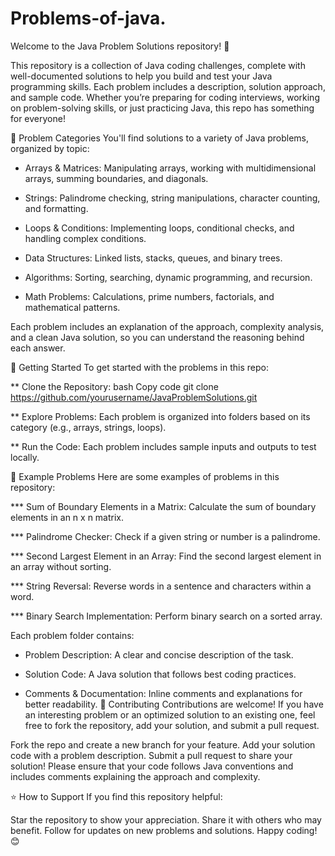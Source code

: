 # Problems-of-java.
Welcome to the Java Problem Solutions repository! 🎉

This repository is a collection of Java coding challenges, complete with well-documented solutions to help you build and test your Java programming skills. Each problem includes a description, solution approach, and sample code. Whether you’re preparing for coding interviews, working on problem-solving skills, or just practicing Java, this repo has something for everyone!

📝 Problem Categories
You'll find solutions to a variety of Java problems, organized by topic:

* Arrays & Matrices: Manipulating arrays, working with multidimensional arrays, summing boundaries, and diagonals.

* Strings: Palindrome checking, string manipulations, character counting, and formatting.

* Loops & Conditions: Implementing loops, conditional checks, and handling complex conditions.

* Data Structures: Linked lists, stacks, queues, and binary trees.

* Algorithms: Sorting, searching, dynamic programming, and recursion.

* Math Problems: Calculations, prime numbers, factorials, and mathematical patterns.

Each problem includes an explanation of the approach, complexity analysis, and a clean Java solution, so you can understand the reasoning behind each answer.



🚀 Getting Started
To get started with the problems in this repo:

** Clone the Repository:
bash
Copy code
git clone https://github.com/yourusername/JavaProblemSolutions.git


** Explore Problems: Each problem is organized into folders based on its category (e.g., arrays, strings, loops).

** Run the Code: Each problem includes sample inputs and outputs to test locally.


📂 Example Problems
Here are some examples of problems in this repository:

*** Sum of Boundary Elements in a Matrix: Calculate the sum of boundary elements in an n x n matrix.

*** Palindrome Checker: Check if a given string or number is a palindrome.

*** Second Largest Element in an Array: Find the second largest element in an array without sorting.

*** String Reversal: Reverse words in a sentence and characters within a word.

*** Binary Search Implementation: Perform binary search on a sorted array.


Each problem folder contains:

* Problem Description: A clear and concise description of the task.

* Solution Code: A Java solution that follows best coding practices.

* Comments & Documentation: Inline comments and explanations for better readability.
👥 Contributing
Contributions are welcome! If you have an interesting problem or an optimized solution to an existing one, feel free to fork the repository, add your solution, and submit a pull request.

Fork the repo and create a new branch for your feature.
Add your solution code with a problem description.
Submit a pull request to share your solution!
Please ensure that your code follows Java conventions and includes comments explaining the approach and complexity.

⭐️ How to Support
If you find this repository helpful:

Star the repository to show your appreciation.
Share it with others who may benefit.
Follow for updates on new problems and solutions.
Happy coding! 😊
